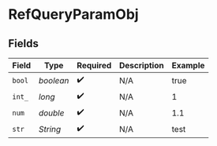 # RefQueryParamObj


## Fields

| Field              | Type               | Required           | Description        | Example            |
| ------------------ | ------------------ | ------------------ | ------------------ | ------------------ |
| `bool`             | *boolean*          | :heavy_check_mark: | N/A                | true               |
| `int_`             | *long*             | :heavy_check_mark: | N/A                | 1                  |
| `num`              | *double*           | :heavy_check_mark: | N/A                | 1.1                |
| `str`              | *String*           | :heavy_check_mark: | N/A                | test               |